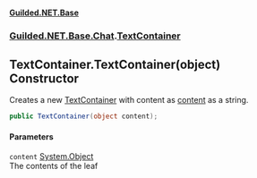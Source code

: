 
#### [Guilded.NET.Base](index 'index')
### [Guilded.NET.Base.Chat](index#Guilded_NET_Base_Chat 'Guilded.NET.Base.Chat').[TextContainer](TextContainer 'Guilded.NET.Base.Chat.TextContainer')
## TextContainer.TextContainer(object) Constructor
Creates a new [TextContainer](TextContainer 'Guilded.NET.Base.Chat.TextContainer') with content as [content](TextContainer_TextContainer(object)#Guilded_NET_Base_Chat_TextContainer_TextContainer(object)_content 'Guilded.NET.Base.Chat.TextContainer.TextContainer(object).content') as a string.  
```csharp
public TextContainer(object content);
```

#### Parameters
<a name='Guilded_NET_Base_Chat_TextContainer_TextContainer(object)_content'></a>
`content` [System.Object](https://docs.microsoft.com/en-us/dotnet/api/System.Object 'System.Object')  
The contents of the leaf
  
